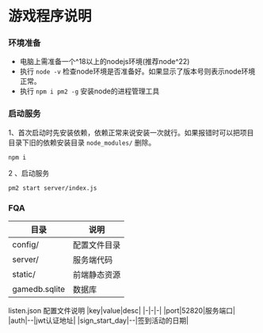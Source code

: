# 游戏程序说明

### 环境准备

* 电脑上需准备一个^18以上的nodejs环境(推荐node\^22)
* 执行 `node -v` 检查node环境是否准备好。如果显示了版本号则表示node环境正常。
* 执行 `npm i pm2 -g` 安装node的进程管理工具

### 启动服务

1、首次启动时先安装依赖，依赖正常来说安装一次就行。如果报错时可以把项目目录下旧的依赖安装目录 `node_modules/` 删除。

```
npm i
```

2 、启动服务

```
pm2 start server/index.js
```

### FQA

|目录|说明|
|-|-|
|config/|配置文件目录|
|server/|服务端代码|
|static/|前端静态资源|
|gamedb.sqlite|数据库|

listen.json 配置文件说明
|key|value|desc|
|-|-|-|
|port|52820|服务端口|
|auth|--|jwt认证地址|
|sign_start_day|--|签到活动的日期|
